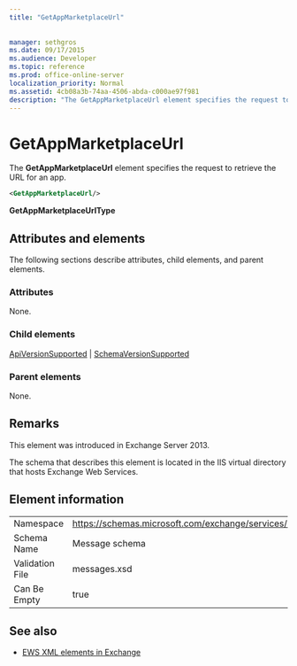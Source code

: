 ```yaml
---
title: "GetAppMarketplaceUrl"
 
 
manager: sethgros
ms.date: 09/17/2015
ms.audience: Developer
ms.topic: reference
ms.prod: office-online-server
localization_priority: Normal
ms.assetid: 4cb08a3b-74aa-4506-abda-c000ae97f981
description: "The GetAppMarketplaceUrl element specifies the request to retrieve the URL for an app."
---
```


# GetAppMarketplaceUrl

The **GetAppMarketplaceUrl** element specifies the request to retrieve the URL for an app. 
  
```XML
<GetAppMarketplaceUrl/>
```

 **GetAppMarketplaceUrlType**
## Attributes and elements

The following sections describe attributes, child elements, and parent elements.
  
### Attributes

None.
  
### Child elements

[ApiVersionSupported](apiversionsupported.md) | [SchemaVersionSupported](schemaversionsupported.md)
  
### Parent elements

None.
  
## Remarks

This element was introduced in Exchange Server 2013.
  
The schema that describes this element is located in the IIS virtual directory that hosts Exchange Web Services.
  
## Element information

|||
|:-----|:-----|
|Namespace  <br/> |https://schemas.microsoft.com/exchange/services/2006/messages  <br/> |
|Schema Name  <br/> |Message schema  <br/> |
|Validation File  <br/> |messages.xsd  <br/> |
|Can Be Empty  <br/> |true  <br/> |
   
## See also



- [EWS XML elements in Exchange](ews-xml-elements-in-exchange.md)

